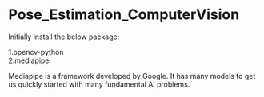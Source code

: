 # Pose_Estimation_ComputerVision

Initially install the below package:

1.opencv-python\
2.mediapipe


Mediapipe is a framework developed by Google. It has many models to get us quickly started with many fundamental AI problems.
